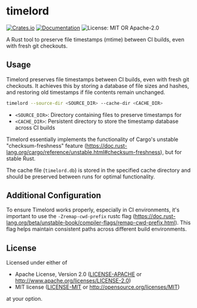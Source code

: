 # timelord

[![Crates.io](https://img.shields.io/crates/v/timelord.svg)](https://crates.io/crates/timelord)
[![Documentation](https://docs.rs/timelord/badge.svg)](https://docs.rs/timelord)
![License: MIT OR Apache-2.0](https://img.shields.io/crates/l/timelord-cli.svg)

A Rust tool to preserve file timestamps (mtime) between CI builds, even with fresh git checkouts.

## Usage

Timelord preserves file timestamps between CI builds, even with fresh git checkouts. It achieves this by storing a database of file sizes and hashes, and restoring old timestamps if file contents remain unchanged.

```bash
timelord --source-dir <SOURCE_DIR> --cache-dir <CACHE_DIR>
```

- `<SOURCE_DIR>`: Directory containing files to preserve timestamps for
- `<CACHE_DIR>`: Persistent directory to store the timestamp database across CI builds

Timelord essentially implements the functionality of Cargo's unstable "checksum-freshness" feature (https://doc.rust-lang.org/cargo/reference/unstable.html#checksum-freshness), but for stable Rust.

The cache file (`timelord.db`) is stored in the specified cache directory and should be preserved between runs for optimal functionality.

## Additional Configuration

To ensure Timelord works properly, especially in CI environments, it's important to use the `-Zremap-cwd-prefix` rustc flag (https://doc.rust-lang.org/beta/unstable-book/compiler-flags/remap-cwd-prefix.html). This flag helps maintain consistent paths across different build environments.

## License

Licensed under either of

 * Apache License, Version 2.0
   ([LICENSE-APACHE](LICENSE-APACHE) or <http://www.apache.org/licenses/LICENSE-2.0>)
 * MIT license
   ([LICENSE-MIT](LICENSE-MIT) or <http://opensource.org/licenses/MIT>)

at your option.
